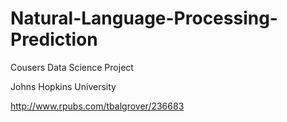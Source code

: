 # Natural-Language-Processing-Prediction

Cousers Data Science Project

Johns Hopkins University

http://www.rpubs.com/tbalgrover/236683
